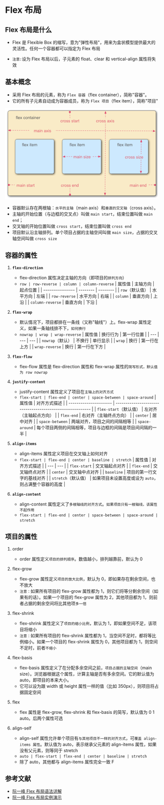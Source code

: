 # Flex 布局

## Flex 布局是什么

- Flex 是 Flexible Box 的缩写，意为"弹性布局"，用来为盒状模型提供最大的灵活性。任何一个容器都可以指定为 Flex 布局

- `注意:`设为 Flex 布局以后，子元素的 float、clear 和 vertical-align 属性将失效

## 基本概念

- 采用 Flex 布局的元素，称为 `Flex 容器`（flex container），简称"容器"。
- 它的所有子元素自动成为容器成员，称为 `Flex 项目`（flex item），简称"项目"

![Flex](./imgs/Flex.png)

- 容器默认存在两根轴：`水平的主轴`（main axis）和`垂直的交叉轴`（cross axis）。
- 主轴的开始位置（与边框的交叉点）叫做 `main start`，结束位置叫做 `main end`；
- 交叉轴的开始位置叫做 `cross start`，结束位置叫做 `cross end`
- 项目默认沿主轴排列。单个项目占据的主轴空间叫做 `main size`，占据的交叉轴空间叫做 `cross size`

## 容器的属性

1. **`flex-direction`**

   - flex-direction 属性决定主轴的方向（即项目的`排列方向`）
   - `row | row-reverse | column | column-reverse`
     | 属性值 | 主轴方向 | 起点位置 |
     | ---------------- | -------- | -------- |
     | `row`（默认值） | 水平方向 | 左端 |
     | `row-reverse` | 水平方向 | 右端 |
     | `column` | 垂直方向 | 上沿 |
     | `column-reverse` | 垂直方向 | 下沿 |

2. **`flex-wrap`**

   - 默认情况下，项目都排在一条线（又称"轴线"）上。flex-wrap 属性定义，如果一条轴线排不下，`如何换行`
   - `nowrap | wrap | wrap-reverse`
     | 属性值 | 换行行为 | 第一行位置 |
     | --- | --- | --- |
     | `nowrap`（默认） | 不换行 | 单行显示 |
     | `wrap` | 换行 | 第一行在上方 |
     | `wrap-reverse` | 换行 | 第一行在下方 |

3. **`flex-flow`**

   - flex-flow 属性是 flex-direction 属性和 flex-wrap 属性的`简写形式，默认值为 row nowrap`

4. **`justify-content`**

   - justify-content 属性定义了项目在`主轴上的对齐方式`
   - `flex-start | flex-end | center | space-between | space-around`
     | 属性值 | 对齐方式描述 |
     | ---------------------- | ---------------------------------------------------------- |
     | `flex-start`（默认值） | 左对齐（主轴起点方向） |
     | `flex-end` | 右对齐（主轴终点方向） |
     | `center` | 居中对齐 |
     | `space-between` | 两端对齐，项目之间的间隔相等 |
     | `space-around` | 每个项目两侧的间隔相等，项目与边框的间隔是项目间间隔的一半 |

5. **`align-items`**

   - align-items 属性定义项目在交叉轴上如何对齐
   - `flex-start | flex-end | center | baseline | stretch`
     | 属性值 | 对齐方式描述 |
     | --- | --- |
     | `flex-start` | 交叉轴起点对齐 |
     | `flex-end` | 交叉轴终点对齐 |
     | `center` | 交叉轴中点对齐 |
     | `baseline` | 项目的第一行文字的基线对齐 |
     | `stretch`（默认值） | 如果项目未设置高度或设为 `auto`，则占满整个容器的高度 |

6. **`align-content`**

   - align-content 属性定义了`多根轴线的对齐方式`。`如果项目只有一根轴线，该属性不起作用`
   - `flex-start | flex-end | center | space-between | space-around | stretch`

## 项目的属性

1. order

   - order 属性定义`项目的排列顺序`。数值越小，排列越靠前，默认为 0

2. flex-grow

   - flex-grow 属性定义`项目的放大比例`，默认为 0，即如果存在剩余空间，也不放大
   - `注意：`如果所有项目的 flex-grow 属性都为 1，则它们将等分剩余空间（如果有的话）。如果一个项目的 flex-grow 属性为 2，其他项目都为 1，则前者占据的剩余空间将比其他项`多一倍`

3. flex-shrink

   - flex-shrink 属性定义了`项目的缩小比例`，默认为 1，即如果空间不足，该项目将缩小
   - `注意：`如果所有项目的 flex-shrink 属性都为 1，当空间不足时，都将等比例缩小。如果一个项目的 flex-shrink 属性为 0，其他项目都为 1，则空间不足时，前者`不缩小`

4. flex-basis

   - flex-basis 属性定义了在分配多余空间之前，`项目占据的主轴空间`（main size）。浏览器根据这个属性，计算主轴是否有多余空间。它的默认值为 auto，即项目的本来大小。
   - 它可以设为跟 width 或 height 属性一样的值（比如 350px），则项目将占据固定空间

5. flex

   - flex 属性是 flex-grow, flex-shrink 和 flex-basis 的简写，默认值为 0 1 auto。后两个属性可选

6. align-self

   - align-self 属性允许单个项目有`与其他项目不一样的对齐方式`，可`覆盖 align-items 属性`。默认值为 auto，表示继承父元素的 align-items 属性，如果没有父元素，则等同于 stretch
   - `auto | flex-start | flex-end | center | baseline | stretch`
   - 除了 auto，其他都与 align-items 属性完全一致 F

## 参考文献

- [阮一峰 Flex 布局语法详解](https://ruanyifeng.com/blog/2015/07/flex-grammar.html)
- [阮一峰 Flex 布局实例演示](https://www.ruanyifeng.com/blog/2015/07/flex-examples.html)
